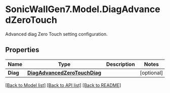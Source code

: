 # SonicWallGen7.Model.DiagAdvancedZeroTouch
Advanced diag Zero Touch setting configuration.

## Properties

Name | Type | Description | Notes
------------ | ------------- | ------------- | -------------
**Diag** | [**DiagAdvancedZeroTouchDiag**](DiagAdvancedZeroTouchDiag.md) |  | [optional] 

[[Back to Model list]](../README.md#documentation-for-models) [[Back to API list]](../README.md#documentation-for-api-endpoints) [[Back to README]](../README.md)

